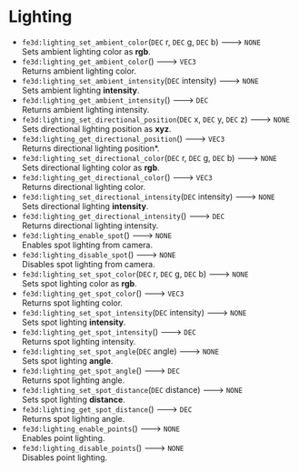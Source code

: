 # Lighting
- `fe3d:lighting_set_ambient_color`(`DEC` r, `DEC` g, `DEC` b) ---> `NONE`  
  Sets ambient lighting color as **rgb**.
- `fe3d:lighting_get_ambient_color`() ---> `VEC3`  
  Returns ambient lighting color.
- `fe3d:lighting_set_ambient_intensity`(`DEC` intensity) ---> `NONE`  
  Sets ambient lighting **intensity**.
- `fe3d:lighting_get_ambient_intensity`() ---> `DEC`  
  Returns ambient lighting intensity.
- `fe3d:lighting_set_directional_position`(`DEC` x, `DEC` y, `DEC` z) ---> `NONE`  
  Sets directional lighting position as **xyz**.
- `fe3d:lighting_get_directional_position`() ---> `VEC3`  
  Returns directional lighting position*.
- `fe3d:lighting_set_directional_color`(`DEC` r, `DEC` g, `DEC` b) ---> `NONE`  
  Sets directional lighting color as **rgb**.
- `fe3d:lighting_get_directional_color`() ---> `VEC3`  
  Returns directional lighting color.
- `fe3d:lighting_set_directional_intensity`(`DEC` intensity) ---> `NONE`  
  Sets directional lighting **intensity**.
- `fe3d:lighting_get_directional_intensity`() ---> `DEC`  
  Returns directional lighting intensity.
- `fe3d:lighting_enable_spot`() ---> `NONE`  
  Enables spot lighting from camera.
- `fe3d:lighting_disable_spot`() ---> `NONE`  
  Disables spot lighting from camera.
- `fe3d:lighting_set_spot_color`(`DEC` r, `DEC` g, `DEC` b) ---> `NONE`  
  Sets spot lighting color as **rgb**.
- `fe3d:lighting_get_spot_color`() ---> `VEC3`  
  Returns spot lighting color.
- `fe3d:lighting_set_spot_intensity`(`DEC` intensity) ---> `NONE`  
  Sets spot lighting **intensity**.
- `fe3d:lighting_get_spot_intensity`() ---> `DEC`  
  Returns spot lighting intensity.
- `fe3d:lighting_set_spot_angle`(`DEC` angle) ---> `NONE`  
  Sets spot lighting **angle**.
- `fe3d:lighting_get_spot_angle`() ---> `DEC`  
  Returns spot lighting angle.
- `fe3d:lighting_set_spot_distance`(`DEC` distance) ---> `NONE`  
  Sets spot lighting **distance**.
- `fe3d:lighting_get_spot_distance`() ---> `DEC`  
  Returns spot lighting angle.
- `fe3d:lighting_enable_points`() ---> `NONE`  
  Enables point lighting.
- `fe3d:lighting_disable_points`() ---> `NONE`  
  Disables point lighting.
